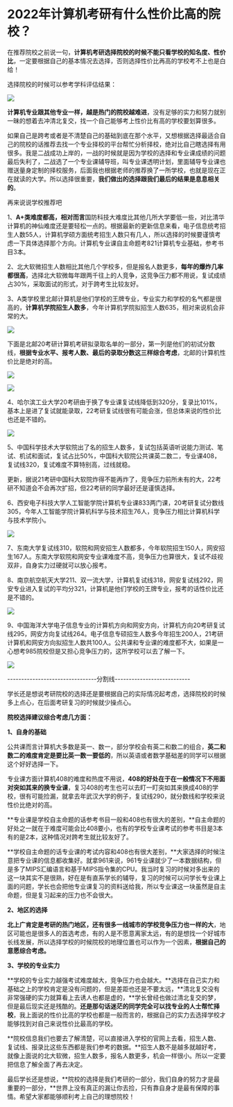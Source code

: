 

# 2022年计算机考研有什么性价比高的院校？

在推荐院校之前说一句，**计算机考研选择院校的时候不能只看学校的知名度、性价比**，一定要根据自己的基本情况去选择，否则选择性价比再高的学校考不上也是白给！

选择院校的时候可以参考学科评估结果：

![](aPhotos/1648306842-d750413ee82cd9a6d5ab4d087e76b6c5.jpg)

**计算机专业跟其他专业一样，越是热门的院校越难进**，没有足够的实力和努力就别一昧的想着去冲清北复交，找一个自己能够考上性价比有高的学校要划算很多。

如果自己是跨考或者是不清楚自己的基础到底在那个水平，又想根据选择最适合自己的院校的话推荐去找一个专业择校的平台帮忙分析择校，绝对比自己瞎选择有用很多。我是二战成功上岸的，一战的时候就是因为学校的选择和专业课成绩的问题最后失利了，二战选了一个专业课辅导班，叫专业课透明计划，里面辅导专业课也赠送量身定制的择校服务，后面我也根据老师的推荐换了一所学校，也就是现在正在就读的大学。所以选择很重要，**我们做出的选择跟我们最后的结果是息息相关的**。

再来说说学校推荐吧

1、**A+类难度都高，相对而言**国防科技大难度比其他几所大学要低一些，对比清华计算机的神仙难度还是要轻松一点的。根据最新的更新信息来看，电子信息统考招生人数55人，计算机学硕方面统考招生人数只有几人，所以选择的时候要谨慎考虑一下具体选择那个方向。计算机专业课自主命题考821计算机专业基础，参考书目3本。

2、北大软微招生人数相比其他几个学校多，但是报名人数更多，**每年的爆炸几率都很高**，选择北大软微每年跟两千往上的人竞争，这竞争压力都不用说，复试成绩占30%，采取面试的形式，对于跨考生比较友好。

3、A类学校里北邮计算机是他们学校的王牌专业，专业实力和学校的名气都是很高的，**计算机学院招生人数多**，今年计算机学院拟招生人数635，相对来说机会非常的大。

![](aPhotos/1648306842-843f90c5c50a01d28bff1361c3e44c09.jpg)

下面是北邮20考研计算机考研拟录取名单的一部分，第一列是他们的初试分数线，**根据专业水平、报考人数、最后的录取分数这三样综合考虑**，北邮的计算机性价比是绝对的高。

![](aPhotos/1648306842-0ecaed06c94a1364fae3bbb937d627d1.jpg)

  

![](aPhotos/1648306842-4d2087bc526966189cdf17854fedeea6.jpg)

4、哈尔滨工业大学20考研由于换了专业课复试线降低到320分，复录比101%，基本上是进了复试就能录取，22考研复试线很有可能会涨，但总体来说的性价比也还是不错的。

![](aPhotos/1648306842-4d7141d805584df149107965d14dea50.jpg)

5、中国科学技术大学软院出了名的招生人数多，复试包括英语听说能力测试、笔试、机试和面试，复试占比50%，中国科大软院公共课英二数二，专业课408，复试线320，复试难度不算特别高，过线就稳。

更新，据说21考研中国科大软院炸得不能再炸了，竞争压力前所未有的大，22考研不知道会不会再次扩招，但22考研的同学最好还是谨慎选择。

6、西安电子科技大学人工智能学院计算机专业课833两门课，20考研复试分数线305，今年人工智能学院计算机科学与技术招生76人，竞争压力相比计算机科学与技术学院小。

![](aPhotos/1648306842-6c4a78837312b827f818d1619911c2b2.jpg)

7、东南大学复试线310，软院和网安招生人数都多，今年软院招生150人，网安招生167人。东南大学软院和网安专业课难度不高，竞争压力也算很大，复试不歧视双非，自身实力过硬就可以放心报考。

8、南京航空航天大学211、双一流大学，计算机复试线318，网安复试线292，网安专业进入复试的平均分321，计算机是他们学校的王牌专业，报考的话性价比还是不错的。

![](aPhotos/1648306842-57bb43e84e85aa1afdfc29b7d7da9b54.svg)

9、中国海洋大学电子信息专业的计算机方向和网安方向，计算机方向20考研复试线295，网安方向复试线264。电子信息专硕招生人数多今年招生200人，21考研计算机和网安方向拟招生人数共100人。公共课和专业课的难度都不大，如果是一心想考985院校但是又担心竞争压力的，这所学校可以去了解一下。

![](aPhotos/1648306842-7b435fa46e2ae72b2c0df4ef9b0aaa2c.jpg)

\--------------------------------分割线---------------------------

学长还是想说考研院校的选择还是要根据自己的实际情况起考虑，选择院校的时候多上点心，在后面考研复习的时候就少操点心。

**院校选择建议综合考虑几方面：**

**1、自身的基础**

公共课而言计算机大多数是英一、数一，部分学校会有英二和数二的组合，**英二和数二的难度肯定是要比英一数一要低的**，所以英语或者数学基础差的同学可以根据这个好好选择一下。

专业课方面计算机408的难度和热度不用说，**408的好处在于在一般情况下不用面对突如其来的换专业课**，复习408的考生也可以去盯一盯突如其来换成408的学校，很有可能捡漏，就拿去年武汉大学的例子，复试线290，就分数线和学校来说性价比绝对的高。

**专业课是学校自主命题的话参考书目一般和408也有很大的差别，**自主命题的好处之一就在于难度可能会比408要小，也有的学校专业课考试的参考书目是3本有的是2本，这种情况对跨考生就比较友好了。

**学校自主命题的话专业课的考试内容和408也有很大差别，**大家选择的时候注意把专业课的信息都收集好。就拿961来说，961专业课就少了一本数据结构，但是多了MIPS汇编语言和基于MIPS指令集的CPU。我当时复习的时候对多出来的这一块其实不是很熟，好在是有直系学长的辅导，复习的时候可以问学长专业课上面的问题，学长也会把他专业课复习的资料送给我，所以专业课这一块虽然是自主命题，但是复习起来的压力也不会很大。

**2、地区的选择**

**北上广肯定是考研的热门地区，还有很多一线城市的学校竞争压力也一样的大**，地区可能也是很多人的首选考虑，有的人是不愿意离家太远，有的是想找一个好城市长线发展，所以选择学校的时候院校的地理位置也可以作为一个因素，**根据自己的意愿综合考虑。**

**3、学校的专业实力**

**学校的专业实力越强考试难度越大，竞争压力也会越大。**选择在自己实力和基础之上的学校肯定是没有问题的，但是差距也还是不要太远，**清北复交没有非常强硬的实力就算看上去诱人也都是虚的，**学长曾经也做过清北复交的梦，但是最后现实还是残酷的。**还是那句话迷茫的同学完全可以找专业的人士帮忙择校**，我上面说的性价比高的学校也都是一般而言的，根据自己的实力去选择学校才能够找到对自己来说性价比最高的学校。

**院校信息我们也要去了解清楚，可以直接进入学校的官网上去看，招生人数、复试线、报录比这些东西都是我们参考的数据。**招生人数不是越多就越好考，就像上面说的北大软微，招生人数多，报名人数更多，机会一样很小。所以一定要把信息了解全面了再去决定。

最后学长还是想说，**院校的选择是我们考研的一部分，我们自身的努力才是最重要的一部分，**世界上没有真正的漏让你去捡，只有靠自身才是最有保障的事情。希望大家都能够顺利考上自己的理想院校！
